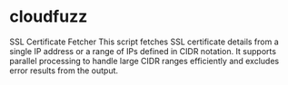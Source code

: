 # cloudfuzz
SSL Certificate Fetcher This script fetches SSL certificate details from a single IP address or a range of IPs defined in CIDR notation. It supports parallel processing to handle large CIDR ranges efficiently and excludes error results from the output.
